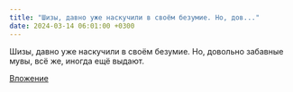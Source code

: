 ```yaml
---
title: "Шизы, давно уже наскучили в своём безумие. Но, дов..."
date: 2024-03-14 06:01:00 +0300
---
```


Шизы, давно уже наскучили в своём безумие. Но, довольно забавные мувы, всё же, иногда ещё выдают.

[Вложение](https://vk.com/photo41076938_457250566)
